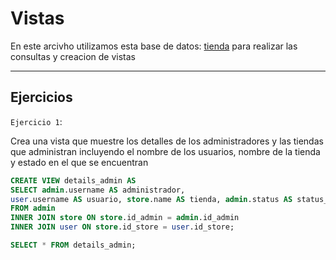 # Vistas

En este arcivho utilizamos esta base de datos: [tienda](tienda.sql) para realizar las consultas y creacion de vistas

---

## Ejercicios

`Ejercicio 1`:

Crea una vista que muestre los detalles de los administradores y las tiendas que administran
incluyendo el nombre de los usuarios, nombre de la tienda y estado en el que se encuentran

```sql
CREATE VIEW details_admin AS
SELECT admin.username AS administrador, 
user.username AS usuario, store.name AS tienda, admin.status AS status_admin, store.status AS status_tienda, user.status AS status_user
FROM admin 
INNER JOIN store ON store.id_admin = admin.id_admin
INNER JOIN user ON store.id_store = user.id_store;

SELECT * FROM details_admin;
```

